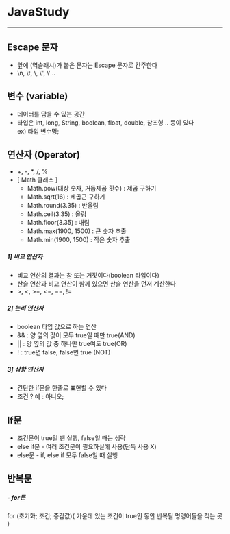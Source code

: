 # JavaStudy

------------------------

## Escape 문자
 - 앞에 \(역슬래시)가 붙은 문자는 Escape 문자로 간주한다
 - \n, \t, \\\, \\", \\' ..

## 변수 (variable)
 - 데이터를 담을 수 있는 공간
 - 타입은 int, long, String, boolean, float, double, 참조형 .. 등이 있다  
 ex) 타입 변수명;
 
## 연산자 (Operator) 
 - +, -, *, /, %    
 - [ Math 클래스 ]
   - Math.pow(대상 숫자, 거듭제곱 횟수) : 제곱 구하기  
   - Math.sqrt(16) : 제곱근 구하기
   - Math.round(3.35) : 반올림
   - Math.ceil(3.35)  : 올림
   - Math.floor(3.35) : 내림
   - Math.max(1900, 1500) : 큰 숫자 추출
   - Math.min(1900, 1500) : 작은 숫자 추출

##### 1] 비교 연산자
 - 비교 연산의 결과는 참 또는 거짓이다(boolean 타입이다)
 - 산술 연산과 비교 연산이 함께 있으면 산술 연산을 먼저 계산한다
 - &#62;, <, >=, <=, ==, !=

##### 2] 논리 연산자
 - boolean 타입 값으로 하는 연산
 - && : 양 옆의 값이 모두 true일 때만 true(AND)
 - || : 양 옆의 값 중 하나만 true여도 true(OR)
 - ! : true면 false, false면 true (NOT)

##### 3] 삼항 연산자
 - 간단한 if문을 한줄로 표현할 수 있다
 - 조건 ? 예 : 아니오;

## If문
 - 조건문이 true일 땐 실행, false일 때는 생략
 - else if문 - 여러 조건문이 필요하실에 사용(단독 사용 X)
 - else문 - if, else if 모두 false일 때 실행
 
## 반복문
   ##### - for문
  for (초기화; 조건; 증감값){
		 가운데 있는 조건이 true인 동안 반복될 명령어들을 적는 곳
		}












   
